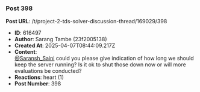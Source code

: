 ### Post 398
**Post URL**: /t/project-2-tds-solver-discussion-thread/169029/398
- **ID**: 616497
- **Author**: Sarang Tambe (23f2005138)
- **Created At**: 2025-04-07T08:44:09.217Z
- **Content**:  
  <a class="mention" href="/u/saransh_saini">@Saransh_Saini</a> could you please give indication of how long we should keep the server running? Is it ok to shut those down now or will more evaluations be conducted?
- **Reactions**: heart (1)
- **Post Number**: 398


